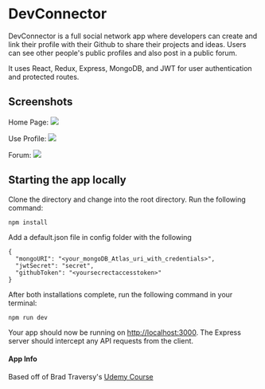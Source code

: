 # DevConnector

DevConnector is a full social network app where developers can create and link their profile with their Github to share their projects and ideas.  Users can see other people's public profiles and also post in a public forum.  

It uses React, Redux, Express, MongoDB, and JWT for user authentication and protected routes.  

## Screenshots

Home Page:
![](https://github.com/theandrewchon/DevConnector/blob/master/client/src/img/github/homepage.png?raw=true)

Use Profile:
![](https://github.com/theandrewchon/DevConnector/blob/master/client/src/img/github/User%20Profile.png?raw=true)

Forum:
![](https://github.com/theandrewchon/DevConnector/blob/master/client/src/img/github/form%20posts.png?raw=true)

## Starting the app locally

Clone the directory and change into the root directory. Run the following command:

```
npm install
```

Add a default.json file in config folder with the following
```
{
  "mongoURI": "<your_mongoDB_Atlas_uri_with_credentials>",
  "jwtSecret": "secret",
  "githubToken": "<yoursecrectaccesstoken>"
}
```

After both installations complete, run the following command in your terminal:

```
npm run dev
```

Your app should now be running on <http://localhost:3000>. The Express server should intercept any API requests from the client.

#### App Info
Based off of Brad Traversy's [Udemy Course](https://www.udemy.com/course/mern-stack-front-to-back/)
